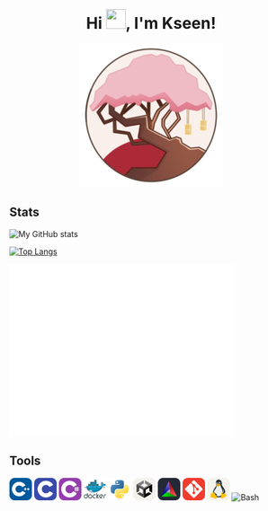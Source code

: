 <img src="https://komarev.com/ghpvc/?username=Kseen715&style=flat-square&color=blue" alt=""/>
<h1 align="center">Hi <img height="35px" src="https://raw.githubusercontent.com/MartinHeinz/MartinHeinz/master/wave.gif" width="35px">, I'm Kseen!</h1>
<p align="center">
  <img src="https://github.com/Kseen715/imgs/blob/main/sakura_kharune.png" />
</p>

## Stats
![My GitHub stats](https://github-readme-stats.vercel.app/api?username=Kseen715&show_icons=true&theme=transparent&card_width=600&include_all_commits=true&hide_border=true)

[![Top Langs](https://github-readme-stats.vercel.app/api/top-langs/?username=Kseen715&layout=compact&theme=transparent&langs_count=16&card_width=600&hide_border=true)](https://github.com/anuraghazra/github-readme-stats)

<img align="center" src="/github-metrics.svg" alt="Metrics" width="400">

## Tools
<div>
  <img src= "https://github.com/Jirafey/Jirafey/raw/main/images/CPP.svg" title="CPP" alt="CPP" width="40" height="40"/>
  <img src= "https://github.com/Jirafey/Jirafey/raw/main/images/C.svg" title="C" alt="C" width="40" height="40"/>
  <img src= "https://github.com/Jirafey/Jirafey/raw/main/images/CS.svg" title="C#" alt="C#" width="40" height="40"/>
  <img src= "https://raw.githubusercontent.com/devicons/devicon/master/icons/docker/docker-original-wordmark.svg" title="Docker" alt="Docker" width="40" height="40"/>
  <img src= "https://raw.githubusercontent.com/devicons/devicon/master/icons/python/python-original.svg" title="Python" alt="Python" width="40" height="40"/>
  <img src= "https://github.com/Jirafey/Jirafey/blob/main/images/Unity-Light.svg" title="Unity" alt="Unity" width="40" height="40"/>
  <img src="https://github.com/Jirafey/Jirafey/blob/main/images/CMake-Dark.svg" title="Cmake" **alt="Cmake" width="40" height="40"/>
  <img src="https://github.com/Jirafey/Jirafey/blob/main/images/Git.svg" title="Git" **alt="Git" width="40" height="40"/>
  <img src= "https://github.com/Jirafey/Jirafey/raw/main/images/Linux-Light.svg" title="Linux" alt="Linux" width="40" height="40"/>
  <img src= "https://camo.githubusercontent.com/570197c35feaaeb87e127db0dfbeb8085ed1e1d18120d0a396452794d797bd77/68747470733a2f2f75706c6f61642e77696b696d656469612e6f72672f77696b6970656469612f636f6d6d6f6e732f7468756d622f382f38322f476e752d626173682d6c6f676f2e7376672f3235363070782d476e752d626173682d6c6f676f2e7376672e706e67" title="Bash" alt="Bash" width="100" height="40"/>  
</div>
